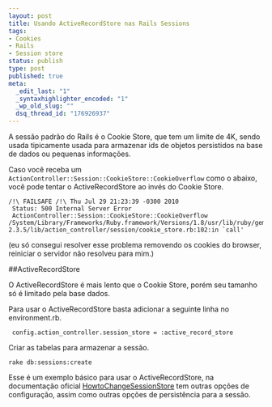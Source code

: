 ```yaml
--- 
layout: post
title: Usando ActiveRecordStore nas Rails Sessions
tags: 
- Cookies
- Rails
- Session store
status: publish
type: post
published: true
meta: 
  _edit_last: "1"
  _syntaxhighlighter_encoded: "1"
  _wp_old_slug: ""
  dsq_thread_id: "176926937"
---
```


A sessão padrão do Rails é o Cookie Store, que tem um limite de 4K, sendo usada tipicamente usada para armazenar ids de objetos persistidos na base de dados ou pequenas informações.

Caso você receba um ```ActionController::Session::CookieStore::CookieOverflow``` como o abaixo, você pode tentar o ActiveRecordStore ao invés do Cookie Store.


    /!\ FAILSAFE /!\ Thu Jul 29 21:23:39 -0300 2010
     Status: 500 Internal Server Error
     ActionController::Session::CookieStore::CookieOverflow             
    /System/Library/Frameworks/Ruby.framework/Versions/1.8/usr/lib/ruby/gems/1.8/gems/actionpack-2.3.5/lib/action_controller/session/cookie_store.rb:102:in `call'

(eu só consegui resolver esse problema removendo os cookies do browser, reiniciar o servidor não resolveu para mim.)

##ActiveRecordStore

O ActiveRecordStore é mais lento que o Cookie Store, porém seu tamanho só é limitado pela base dados.

Para usar o ActiveRecordStore basta adicionar a seguinte linha no environment.rb.

     config.action_controller.session_store = :active_record_store

Criar as tabelas para armazenar a sessão.

    rake db:sessions:create

Esse é um exemplo básico para usar o ActiveRecordStore, na documentação oficial [HowtoChangeSessionStore](http://oldwiki.rubyonrails.org/rails/pages/HowtoChangeSessionStore) tem outras opções de configuração, assim como outras opções de persistência para a sessão.
